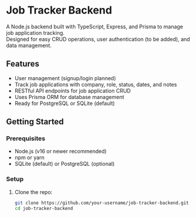 # Job Tracker Backend

A Node.js backend built with TypeScript, Express, and Prisma to manage job application tracking.  
Designed for easy CRUD operations, user authentication (to be added), and data management.

## Features

- User management (signup/login planned)  
- Track job applications with company, role, status, dates, and notes  
- RESTful API endpoints for job application CRUD  
- Uses Prisma ORM for database management  
- Ready for PostgreSQL or SQLite (default)

## Getting Started

### Prerequisites

- Node.js (v16 or newer recommended)  
- npm or yarn  
- SQLite (default) or PostgreSQL (optional)

### Setup

1. Clone the repo:

   ```bash
   git clone https://github.com/your-username/job-tracker-backend.git
   cd job-tracker-backend
